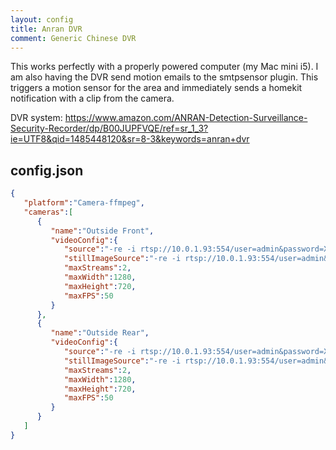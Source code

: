 ```yaml
---
layout: config
title: Anran DVR
comment: Generic Chinese DVR
---
```

This works perfectly with a properly powered computer (my Mac mini i5). I am also having the DVR send motion emails to the smtpsensor plugin. This triggers a motion sensor for the area and immediately sends a homekit notification with a clip from the camera.

DVR system: https://www.amazon.com/ANRAN-Detection-Surveillance-Security-Recorder/dp/B00JUPFVQE/ref=sr_1_3?ie=UTF8&qid=1485448120&sr=8-3&keywords=anran+dvr

## config.json

```json
{
   "platform":"Camera-ffmpeg",
   "cameras":[
      {
         "name":"Outside Front",
         "videoConfig":{
            "source":"-re -i rtsp://10.0.1.93:554/user=admin&password=XXXXXX&channel=1&stream=0.sdp?real_stream--rtp-caching=100",
            "stillImageSource":"-re -i rtsp://10.0.1.93:554/user=admin&password=XXXXXX&channel=1&stream=1.sdp?real_stream--rtp-caching=100",
            "maxStreams":2,
            "maxWidth":1280,
            "maxHeight":720,
            "maxFPS":50
         }
      },
      {
         "name":"Outside Rear",
         "videoConfig":{
            "source":"-re -i rtsp://10.0.1.93:554/user=admin&password=XXXXXX&channel=2&stream=0.sdp?real_stream--rtp-caching=100",
            "stillImageSource":"-re -i rtsp://10.0.1.93:554/user=admin&password=XXXXXX&channel=2&stream=1.sdp?real_stream--rtp-caching=100",
            "maxStreams":2,
            "maxWidth":1280,
            "maxHeight":720,
            "maxFPS":50
         }
      }
   ]
}
```
